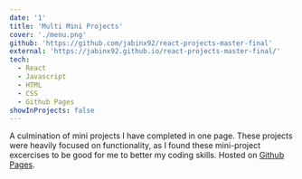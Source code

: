 ```yaml
---
date: '1'
title: 'Multi Mini Projects'
cover: './menu.png'
github: 'https://github.com/jabinx92/react-projects-master-final'
external: 'https://jabinx92.github.io/react-projects-master-final/'
tech:
  - React
  - Javascript
  - HTML
  - CSS
  - Github Pages
showInProjects: false
---
```


A culmination of mini projects I have completed in one page. These projects were heavily focused on functionality, as I found these mini-project excercises to be good for me to better my coding skills.
Hosted on [Github Pages](https://pages.github.com/).
